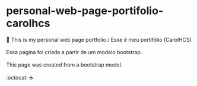 # personal-web-page-portifolio-carolhcs
:page_facing_up: This is my personal web page portfolio / Esse é meu portifólio (CarolHCS)<br><br>
Essa pagina foi criada a partir de um modelo bootstrap.<br><br>
This page was created from a bootstrap model.<br><br>
:octocat: :coffee:
